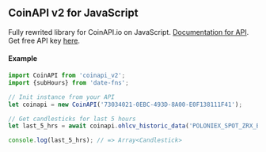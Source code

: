## CoinAPI v2 for JavaScript

Fully rewrited library for CoinAPI.io on JavaScript. [Documentation for API](https://ivan-istomin.github.io/CoinAPI-io/).
Get free API key [here](https://www.coinapi.io/pricing?apikey).

#### Example

```js
import CoinAPI from 'coinapi_v2';
import {subHours} from 'date-fns';

// Init instance from your API
let coinapi = new CoinAPI('73034021-0EBC-493D-8A00-E0F138111F41');

// Get candlesticks for last 5 hours 
let last_5_hrs = await coinapi.ohlcv_historic_data('POLONIEX_SPOT_ZRX_BTC', '1HRS', subHours(new Date(), 6), new Date());

console.log(last_5_hrs); // => Array<Candlestick>
```